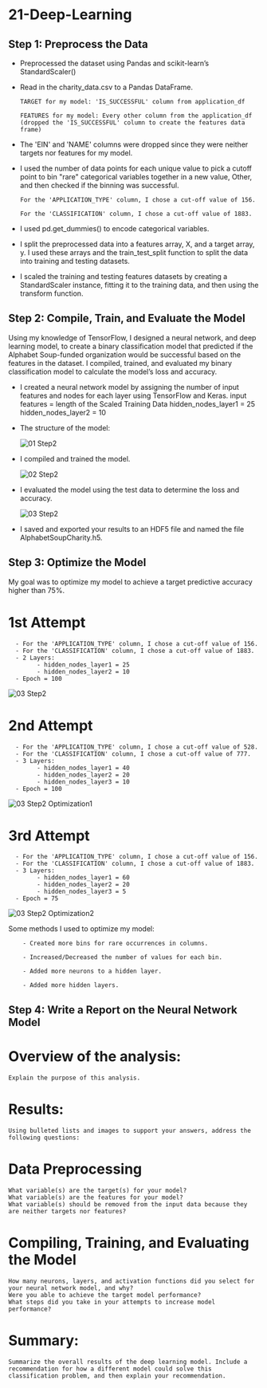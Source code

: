 # 21-Deep-Learning

## Step 1: Preprocess the Data

- Preprocessed the dataset using Pandas and scikit-learn’s StandardScaler()

- Read in the charity_data.csv to a Pandas DataFrame.

      TARGET for my model: 'IS_SUCCESSFUL' column from application_df

      FEATURES for my model: Every other column from the application_df (dropped the 'IS_SUCCESSFUL' column to create the features data frame)

- The 'EIN' and 'NAME' columns were dropped since they were neither targets nor features for my model.

- I used the number of data points for each unique value to pick a cutoff point to bin "rare" categorical variables together in a new value, Other, and then checked if the binning was successful.

      For the 'APPLICATION_TYPE' column, I chose a cut-off value of 156.

      For the 'CLASSIFICATION' column, I chose a cut-off value of 1883.

- I used pd.get_dummies() to encode categorical variables.

- I split the preprocessed data into a features array, X, and a target array, y. I used these arrays and the train_test_split function to split the data into training and testing datasets.

- I scaled the training and testing features datasets by creating a StandardScaler instance, fitting it to the training data, and then using the transform function.

## Step 2: Compile, Train, and Evaluate the Model

Using my knowledge of TensorFlow, I designed a neural network, and deep learning model, to create a binary classification model that predicted if the Alphabet Soup-funded organization would be successful based on the features in the dataset. I compiled, trained, and evaluated my binary classification model to calculate the model’s loss and accuracy.

- I created a neural network model by assigning the number of input features and nodes for each layer using TensorFlow and Keras.
    input features = length of the Scaled Training Data
    hidden_nodes_layer1 = 25
    hidden_nodes_layer2 = 10

- The structure of the model:
  
  ![01 Step2](https://github.com/margoberry17/21-Deep-Learning/assets/136475202/ca01f51c-c586-43b6-8636-3b9f56cfd6d5)

- I compiled and trained the model.

  ![02 Step2](https://github.com/margoberry17/21-Deep-Learning/assets/136475202/0ecc4da1-2502-443b-8003-045f216cd5d8)

- I evaluated the model using the test data to determine the loss and accuracy.

  ![03 Step2](https://github.com/margoberry17/21-Deep-Learning/assets/136475202/aa9ccf82-eb67-4019-a38e-cda426f00733)

- I saved and exported your results to an HDF5 file and named the file AlphabetSoupCharity.h5.

## Step 3: Optimize the Model

My goal was to optimize my model to achieve a target predictive accuracy higher than 75%.

# 1st Attempt

      - For the 'APPLICATION_TYPE' column, I chose a cut-off value of 156.
      - For the 'CLASSIFICATION' column, I chose a cut-off value of 1883.
      - 2 Layers:
            - hidden_nodes_layer1 = 25
            - hidden_nodes_layer2 = 10
      - Epoch = 100

![03 Step2](https://github.com/margoberry17/21-Deep-Learning/assets/136475202/472fa72e-826b-4511-9e14-059e49019f06)


# 2nd Attempt
      
      - For the 'APPLICATION_TYPE' column, I chose a cut-off value of 528.
      - For the 'CLASSIFICATION' column, I chose a cut-off value of 777.
      - 3 Layers:
            - hidden_nodes_layer1 = 40
            - hidden_nodes_layer2 = 20
            - hidden_nodes_layer3 = 10
      - Epoch = 100

![03 Step2 Optimization1](https://github.com/margoberry17/21-Deep-Learning/assets/136475202/9d36d7e6-0846-45ff-a0a9-fbf233b589c2)


# 3rd Attempt

      - For the 'APPLICATION_TYPE' column, I chose a cut-off value of 156.
      - For the 'CLASSIFICATION' column, I chose a cut-off value of 1883.
      - 3 Layers:
            - hidden_nodes_layer1 = 60
            - hidden_nodes_layer2 = 20
            - hidden_nodes_layer3 = 5
      - Epoch = 75

![03 Step2 Optimization2](https://github.com/margoberry17/21-Deep-Learning/assets/136475202/04045b44-1d89-4ba8-908e-0ac61203431b)

            
Some methods I used to optimize my model:

        - Created more bins for rare occurrences in columns.
        
        - Increased/Decreased the number of values for each bin.
        
        - Added more neurons to a hidden layer.
        
        - Added more hidden layers.

## Step 4: Write a Report on the Neural Network Model

# Overview of the analysis: 
    Explain the purpose of this analysis.

# Results: 
    Using bulleted lists and images to support your answers, address the following questions:

# Data Preprocessing
    What variable(s) are the target(s) for your model?
    What variable(s) are the features for your model?
    What variable(s) should be removed from the input data because they are neither targets nor features?

# Compiling, Training, and Evaluating the Model
    How many neurons, layers, and activation functions did you select for your neural network model, and why?
    Were you able to achieve the target model performance?
    What steps did you take in your attempts to increase model performance?

# Summary: 
    Summarize the overall results of the deep learning model. Include a recommendation for how a different model could solve this classification problem, and then explain your recommendation.

